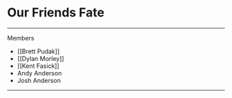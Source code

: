 # Our Friends Fate

---

Members

- [[Brett Pudak]]
- [[Dylan Morley]]
- [[Kent Fasick]]
- Andy Anderson
- Josh Anderson

---
